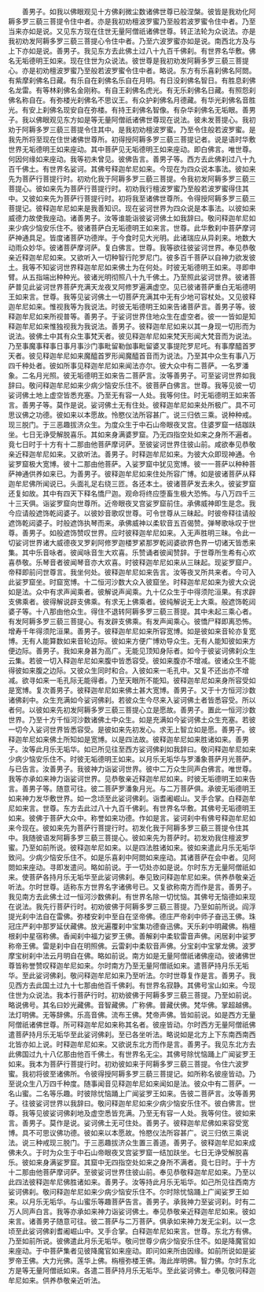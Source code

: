 <!-- { "loadSidebar": true } -->
　　善男子。如我以佛眼观见十方佛刹微尘数诸佛世尊已般涅槃。彼皆是我劝化阿耨多罗三藐三菩提令住中者。亦是我初劝檀波罗蜜乃至般若波罗蜜令住中者。乃至当来亦如是说。又见东方现在住世无量阿僧祇诸佛世尊。转正法轮为众说法。亦是我初劝发阿耨多罗三藐三菩提心令住中者。乃至六波罗蜜亦如是说。南西北方及与上下亦如是说。善男子。我见东方去此佛土过八十九百千佛刹。有世界名华敷。佛名无垢德明王如来。现在住世为众说法。彼世尊是我初劝发阿耨多罗三藐三菩提心。亦是初劝檀波罗蜜乃至般若波罗蜜令住中者。略说。东方有乐喜刹佛名阿閦。有紫摩刹佛名日藏。有乐自在刹佛名乐自在月明。有日没刹佛名智日。有胜息刹佛名龙雷。有等林刹佛名金刚称。有自王刹佛名虎光。有无乐刹佛名日藏。有照怨刹佛名称自在。有弥楼光刹佛名不思议王。有众护刹佛名月德藏。有华光刹佛名音胜光。有安上刹佛名现安自在弥楼。有持王刹佛名智像。有杂华刹佛名无垢眼。善男子。我以佛眼观见东方如是等无量阿僧祇诸佛世尊现在说法。彼未发菩提心。我初劝于阿耨多罗三藐三菩提令住其中。是我初劝檀波罗蜜。乃至令住般若波罗蜜。是我先所将至现在住世诸佛世尊所。初得授阿耨多罗三藐三菩提记者。说是语时华敷世界无垢德明王如来座动。其中菩萨见无垢德明王如来座动。即白佛言。唯世尊。何因何缘如来座动。我等初未曾见。彼佛告言。善男子等。西方去此佛刹过八十九百千佛土。有世界名娑诃。其佛号释迦牟尼如来。今现在为四众说本事法。彼如来先为菩萨行菩提行时。初劝化我于阿耨多罗三藐三菩提。令我初发阿耨多罗三藐三菩提心。彼如来先为菩萨行菩提行时。初劝我行檀波罗蜜乃至般若波罗蜜得住其中。又彼如来先为菩萨行菩提行时。初将我至诸佛世尊所。令得授阿耨多罗三藐三菩提记。彼释迦牟尼如来是我善知识。现在娑诃世界为四众说是本事法。以彼如来威德力故使我座动。诸善男子。汝等谁能诣彼娑诃佛土如我辞曰。敬问释迦牟尼如来少病少恼安乐住不。彼诸菩萨白无垢德明王如来言。世尊。此华敷刹中菩萨摩诃萨神通具足。皆度诸菩萨功德岸。于今食时见大光明。此诸瑞应从异刹来。地数大动雨众妙华。彼诸菩萨摩诃萨。复白佛言。世尊。我等欲往彼娑诃世界。奉见恭敬亲近释迦牟尼如来。又欲听入一切种智行陀罗尼门。彼多百千菩萨以自神力欲发彼土。我等不知娑诃世界释迦牟尼如来佛土为在何处。时彼无垢德明王如来。寻即申臂。从五指端出种种光。彼诸光明彻照八十九千佛土。乃至照此娑诃世界。彼诸菩萨普见此娑诃世界菩萨充满天龙夜叉阿修罗遍满虚空。见已彼诸菩萨重白无垢德明王如来言。世尊。我等见娑诃佛土一切菩萨充满其中无有少地可容杖处。又见彼释迦牟尼如来。惟视我等为我说法。时彼无垢德明王如来告诸菩萨言。善男子等。彼释迦牟尼如来所视普等。善男子。于娑诃世界住地众生在虚空者。彼一一皆如是知释迦牟尼如来惟独视我为我说法。善男子。彼释迦牟尼如来以其一身现一切形而为说法。彼佛土中其有众生事梵天者。彼见释迦牟尼如来梵天形闻大梵音而为说法。乃至事魔事释事日事月事沙门事毗留勒伽事毗留婆叉事提陀罗尼吒。有事摩醯首罗天者。彼见释迦牟尼如来魔醯首罗形闻魔醯首音而为说法。乃至其中众生有事八万四千种处者。彼如所事见释迦牟尼如来闻法亦尔。彼大众中有二菩萨。一名罗潘象。二名月光照。彼无垢德明王如来告二菩萨言。汝等善男子。可至娑诃世界如我辞曰。敬问释迦牟尼如来少病少恼安乐住不。彼菩萨白佛言。世尊。我等见彼一切娑诃佛土地上虚空皆悉充塞。乃至无有容一人处。我等何住。时无垢德明王如来答言。善男子等。莫作是说。娑诃佛土无有住处。彼释迦牟尼如来处所极广。具不可思议佛之功德。彼如来以本愿故。怜愍仪法所容甚广。说三归依三乘。说种种戒。现三脱门。于三恶趣拔济众生。为度众生于中石山帝眼夜叉宫。住婆罗窟一结跏趺坐。七日无诤受解脱喜乐。其如来身满婆罗窟。乃无四指空处如来之身所不遍者。竟七日时于十方有十二那由他菩萨摩诃萨。至彼娑诃世界住彼山前。咸欲奉见恭敬亲近释迦牟尼如来。又欲听法。善男子。时释迦牟尼如来。为彼大众即现神通。令娑罗窟极大宽博。彼十二那由他菩萨。入娑罗窟中犹见宽博。彼一一菩萨以种种菩萨神通供养如来已。为善男子。彼释迦牟尼如来住处所容广博。如是彼诸菩萨从释迦牟尼佛所闻说已。头面礼足右绕三匝。各还本土。彼诸菩萨发去未久。彼娑罗窟还复如故。其中有四天下释名憍尸迦。观命将终应堕畜生极大恐怖。与八万四千三十三天俱。诣娑罗窟向世尊所。近帝眼夜叉宫娑罗窟前住。承佛威神即生是念。我今应请般遮饰乾闼婆子。以彼妙音歌叹世尊。可令世尊从三昧起。时彼帝释往请般遮饰乾闼婆子。时般遮饰执琴而来。承佛威神以柔软音五百偈赞。弹琴歌咏叹于世尊。善男子。如般遮饰赞叹世界。应时彼释迦牟尼如来。入无声胜明三昧。令此一切娑诃世界诸大威德夜叉罗刹阿修罗迦楼罗紧那罗乾闼婆欲界色界一切诸天皆悉来集。其中乐音咏者。彼闻咏音生大欢喜。乐赞诵者彼闻赞辞。于世尊所生希有心欢喜恭敬。乐琴音者彼闻琴音亦大欢喜。时彼释迦牟尼如来从三昧起。现娑罗窟户。帝释即前问世尊言。我坐何处。彼释迦牟尼如来告言。汝等夜叉所共来者。今可入此娑罗窟坐。时窟宽博。十二恒河沙数大众入彼窟坐。时释迦牟尼如来为彼大众说如是法。众中有求声闻乘者。彼解说声闻乘。九十亿众生于中得须陀洹果。有求辟支佛乘者。彼得解说辟支佛乘。有求无上佛乘者。彼纯解说无上大乘。般遮饰乾闼婆子等。十八那由他众生。得住不退转阿耨多罗三藐三菩提。其中未起三乘心者。有发阿耨多罗三藐三菩提心。有发辟支佛乘。有发声闻乘心。彼憍尸释即离恐怖。增寿千年得须陀洹果。善男子。彼释迦牟尼如来所容宽博。如是彼如来音轮亦复宽博。无有人能算数如来音轮边际。彼如来方便广博劝导众生。无有人能知彼如来方便边际。善男子。我如来身甚为高广。无能见顶知身际者。如今于彼娑诃佛刹众生云集。若彼一切入释迦牟尼如来腹中皆悉容受。彼如来腹亦不增减。彼诸众生不能得彼如来腹之边际。又彼众生同时和合。入彼如来一毛孔中。又复不还出亦不增减。欲寻如来一毛孔际无能得者。乃至天眼所不能知。彼释迦牟尼如来身所容受如是宽博。复次善男子。彼释迦牟尼如来佛土甚大宽博。善男子。又于十方恒河沙数诸佛刹中。众生充满如今娑诃佛刹。若彼众生今尽来入娑诃佛土者皆悉容受。所以者何。以彼如来先初发阿耨多罗三藐三菩提心立是愿故。善男子。置此一恒河沙数世界。乃至十方千恒河沙数诸佛土中众生。如是充满如今娑诃佛土众生充塞。若彼一切今入娑诃世界皆悉容受。是彼如来先初发心。求无上智立如是愿。善男子。彼释迦牟尼如来佛土所知如是宽博。以是四法故。彼释迦牟尼如来胜诸如来。善男子。汝等此月乐无垢华。如已所见往至西方娑诃佛刹如我辞曰。敬问释迦牟尼如来少病少恼安乐住不。时彼无垢德明王如来。以月乐无垢华与罗潘象菩萨月光菩萨。与已告言。汝善男子。我彼神力诣娑诃世界。彼中二万众生同声白佛言。唯世尊。我等亦承如来神力诣娑诃世界。见恭敬亲近释迦牟尼如来。时彼无垢德明王如来告言。善男子等。随意可往。彼二菩萨罗潘象月光。与二万菩萨俱。承彼无垢德明王如来神力发华敷世界。如一念顷至此娑诃佛刹。诣耆阇崛山。叉手合掌。白释迦牟尼如来言。世尊。东方去此过八十九百千佛刹。有世界名华敷。其佛号无垢德明王如来。彼佛于菩萨大众中。称誉如来功德。作如是言。娑诃刹中有佛号释迦牟尼如来今现在。彼如来先为菩萨行菩提行时。初发化我于阿耨多罗三藐三菩提令住其中。我随彼语发阿耨多罗三藐三菩提心。彼如来先为菩萨时。初发劝我住檀波罗蜜。乃至如前所说。彼释迦牟尼如来。以是四法胜诸如来。彼如来遣此月乐无垢华致问。少病少恼安乐住不。如是乐喜刹中阿閦如来座动。其诸菩萨在会中者。见阿閦如来座动。寻即发遣问。略如前说。于一切处亦如是说。尔时东方无量阿僧祇如来。使菩萨各持月乐无垢华至此娑诃佛刹。奉见致问释迦牟尼如来。供养恭敬亲近听法。尔时世尊。适称东方世界名字诸佛号已。又复欲称南方而作是言。善男子。我见南方去此佛土过一恒河沙数佛刹。有世界名除一切忧恼。其佛号无恼德如来现在说法。我先行菩萨行时。初劝彼佛于阿耨多罗三藐三菩提。乃至如前所说。阎浮提光刹中法自在雷佛。弥楼安刹中至自在坚帝佛。德庄严帝刹中师子奋迅王佛。珠冠庄严刹中那罗延伏藏佛。放光遍覆刹中宝集功德奋迅佛。天乐刹中明藏佛。栴檀根刹中星宿称佛。香闻刹中福力娑罗王佛。善解刹中柔软雷音声佛。闲居刹中娑罗称帝王佛。雷是刹中自在明照佛。云雷刹中柔软音声佛。分宝刹中宝掌龙佛。波罗摩宝树刹中法云月明自在佛。略如前说。南方如是无量阿僧祇诸佛座动。彼诸佛世尊皆称誉赞叹释迦牟尼如来。尔时南方乃至无量阿僧祇如来。遣菩萨持月乐无垢华。至此娑诃佛刹。敬问释迦牟尼如来乃至听法。尔时世尊复作是言。善男子。我见西方去此国土过九十七那由他百千佛刹。有世界名寂静。其佛号宝山如来。今现住世为众说法。我本行菩萨行时。初劝彼佛于阿耨多罗三藐三菩提。乃至如前说。略说佛号。其名曰妙光藏佛。音智藏佛。广称佛。普藏伏佛。梵华佛。掌超越佛。法灯明佛。无等辞佛。乐高音佛。流布王佛。梵帝声佛。皆如前说。如是西方无量阿僧祇诸佛世尊。所可释迦牟尼如来称其名者。彼座皆动。尔时西方无量阿僧祇佛遣菩萨持月乐无垢华至此娑诃佛刹。至已各坐听法。略说如是北方上下东南西南西北皆亦如上说。时释迦牟尼如来。又欲说东北方而作是言。善男子。我见东北方去此佛国过九十八亿那由他百千佛土。有世界名无尘。其佛号除忧恼踊上广闻娑罗王如来。我本为菩萨行菩提行时。初劝彼如来于阿耨多罗三藐三菩提。令住六波罗蜜。我初将彼至诸佛所。令彼得授阿耨多罗三藐三菩提记。如所称名彼座皆动。乃至说众生八万四千种度。随事闻音见释迦牟尼如来闻如是法。彼众中有二菩萨。一名山蜜。二名等乐趣。时彼除忧恼踊上广闻娑罗王如来。告彼二菩萨言。汝等善男子。往彼娑诃世界以我辞曰。敬问释迦牟尼如来少病少恼安乐住不。彼白佛言。世尊。我等见彼娑诃佛刹地及虚空悉皆充满。乃至无有容一人处。我等何住。彼如来言。善男子。莫作是说。娑诃佛土无可住处。善男子。彼释迦牟尼佛如来容受宽博。具不可思议佛功德。彼如来以本愿故。怜愍仪法所容甚广。说三归依三乘说法。说三种戒现三脱门。于三恶趣拔济众生置三善道。善男子。彼释迦牟尼如来成佛未久。于时为众生于中石山帝眼夜叉宫娑罗窟一结加趺坐。七日无诤受解脱喜乐。彼如来身满娑罗窟。其窟中无四指空处如来之身所不满者。竟七日时。于十方十二那由他菩萨摩诃萨。至彼娑诃世界住彼山前。奉见恭敬释迦牟尼如来。乃至以此四法彼释迦牟尼佛胜诸如来。善男子。汝等持此月乐无垢华。如己所见往西南方娑诃佛刹。敬问释迦牟尼如来少病少恼安乐住不。尔时除忧恼踊上广闻娑罗王如来。以月乐无垢华。与山蜜乐等趣菩萨告言。善男子。承我神力至娑诃刹。时有二万人同声白言。我等亦承如来神力诣娑诃佛土。奉见恭敬亲近释迦牟尼如来。彼如来言。诸善男子随意可往。彼二菩萨与二万菩萨。俱承如来神力发无尘刹。以一念顷至此娑诃佛刹耆阇崛山中。叉手合掌。白释迦牟尼如来言。世尊。东北方有佛。乃至如前所说。彼佛遣此月乐无垢华。敬问世尊少病少恼安乐住不。如是降魔官如来座动。于中菩萨集者见彼降魔官如来座动。即问如来所由因缘。如前所说如是娑罗帝王佛。大力光佛。莲华上佛。栴檀弥楼王佛。海此岸明佛。智力佛。尔时东北方是等无量阿僧祇如来。各遣二菩萨持月乐无垢华。至此娑诃佛土。奉见敬问释迦牟尼如来。供养恭敬亲近听法。
